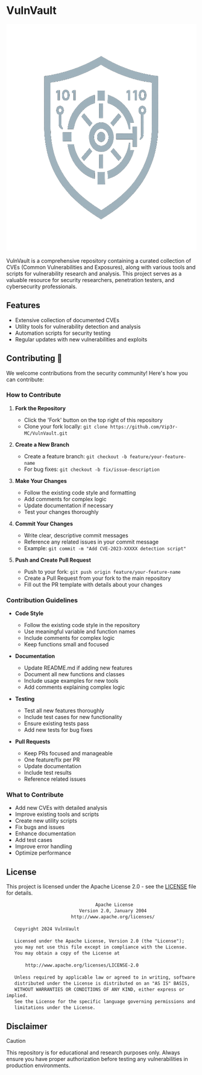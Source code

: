 # VulnVault

<div align="center">
  <img src="VulnVault.png" width="600" height="600">
</div>

VulnVault is a comprehensive repository containing a curated collection of CVEs (Common Vulnerabilities and Exposures), along with various tools and scripts for vulnerability research and analysis. This project serves as a valuable resource for security researchers, penetration testers, and cybersecurity professionals.

## Features

- Extensive collection of documented CVEs
- Utility tools for vulnerability detection and analysis
- Automation scripts for security testing
- Regular updates with new vulnerabilities and exploits

## Contributing 🤝

We welcome contributions from the security community! Here's how you can contribute:

### How to Contribute

1. **Fork the Repository**
   - Click the 'Fork' button on the top right of this repository
   - Clone your fork locally: `git clone https://github.com/Vip3r-MC/VulnVault.git`

2. **Create a New Branch**
   - Create a feature branch: `git checkout -b feature/your-feature-name`
   - For bug fixes: `git checkout -b fix/issue-description`

3. **Make Your Changes**
   - Follow the existing code style and formatting
   - Add comments for complex logic
   - Update documentation if necessary
   - Test your changes thoroughly

4. **Commit Your Changes**
   - Write clear, descriptive commit messages
   - Reference any related issues in your commit message
   - Example: `git commit -m "Add CVE-2023-XXXXX detection script"`

5. **Push and Create Pull Request**
   - Push to your fork: `git push origin feature/your-feature-name`
   - Create a Pull Request from your fork to the main repository
   - Fill out the PR template with details about your changes

### Contribution Guidelines

- **Code Style**
  - Follow the existing code style in the repository
  - Use meaningful variable and function names
  - Include comments for complex logic
  - Keep functions small and focused

- **Documentation**
  - Update README.md if adding new features
  - Document all new functions and classes
  - Include usage examples for new tools
  - Add comments explaining complex logic

- **Testing**
  - Test all new features thoroughly
  - Include test cases for new functionality
  - Ensure existing tests pass
  - Add new tests for bug fixes

- **Pull Requests**
  - Keep PRs focused and manageable
  - One feature/fix per PR
  - Update documentation
  - Include test results
  - Reference related issues

### What to Contribute

- Add new CVEs with detailed analysis
- Improve existing tools and scripts
- Create new utility scripts
- Fix bugs and issues
- Enhance documentation
- Add test cases
- Improve error handling
- Optimize performance

## License

This project is licensed under the Apache License 2.0 - see the [LICENSE](LICENSE) file for details.

```
                                 Apache License
                           Version 2.0, January 2004
                        http://www.apache.org/licenses/

   Copyright 2024 VulnVault

   Licensed under the Apache License, Version 2.0 (the "License");
   you may not use this file except in compliance with the License.
   You may obtain a copy of the License at

       http://www.apache.org/licenses/LICENSE-2.0

   Unless required by applicable law or agreed to in writing, software
   distributed under the License is distributed on an "AS IS" BASIS,
   WITHOUT WARRANTIES OR CONDITIONS OF ANY KIND, either express or implied.
   See the License for the specific language governing permissions and
   limitations under the License.
```

## Disclaimer
> [!CAUTION]
> This repository is for educational and research purposes only. Always ensure you have proper authorization before testing any vulnerabilities in production environments.
